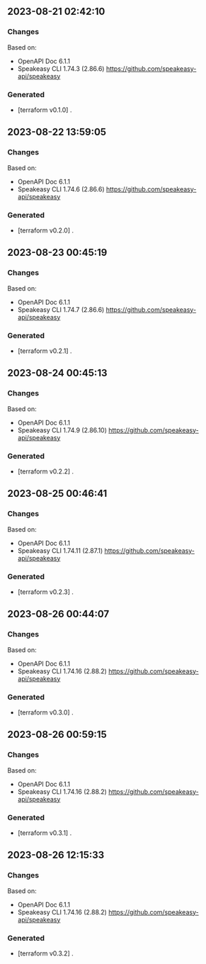 

## 2023-08-21 02:42:10
### Changes
Based on:
- OpenAPI Doc 6.1.1 
- Speakeasy CLI 1.74.3 (2.86.6) https://github.com/speakeasy-api/speakeasy
### Generated
- [terraform v0.1.0] .

## 2023-08-22 13:59:05
### Changes
Based on:
- OpenAPI Doc 6.1.1 
- Speakeasy CLI 1.74.6 (2.86.6) https://github.com/speakeasy-api/speakeasy
### Generated
- [terraform v0.2.0] .

## 2023-08-23 00:45:19
### Changes
Based on:
- OpenAPI Doc 6.1.1 
- Speakeasy CLI 1.74.7 (2.86.6) https://github.com/speakeasy-api/speakeasy
### Generated
- [terraform v0.2.1] .

## 2023-08-24 00:45:13
### Changes
Based on:
- OpenAPI Doc 6.1.1 
- Speakeasy CLI 1.74.9 (2.86.10) https://github.com/speakeasy-api/speakeasy
### Generated
- [terraform v0.2.2] .

## 2023-08-25 00:46:41
### Changes
Based on:
- OpenAPI Doc 6.1.1 
- Speakeasy CLI 1.74.11 (2.87.1) https://github.com/speakeasy-api/speakeasy
### Generated
- [terraform v0.2.3] .

## 2023-08-26 00:44:07
### Changes
Based on:
- OpenAPI Doc 6.1.1 
- Speakeasy CLI 1.74.16 (2.88.2) https://github.com/speakeasy-api/speakeasy
### Generated
- [terraform v0.3.0] .

## 2023-08-26 00:59:15
### Changes
Based on:
- OpenAPI Doc 6.1.1 
- Speakeasy CLI 1.74.16 (2.88.2) https://github.com/speakeasy-api/speakeasy
### Generated
- [terraform v0.3.1] .

## 2023-08-26 12:15:33
### Changes
Based on:
- OpenAPI Doc 6.1.1 
- Speakeasy CLI 1.74.16 (2.88.2) https://github.com/speakeasy-api/speakeasy
### Generated
- [terraform v0.3.2] .